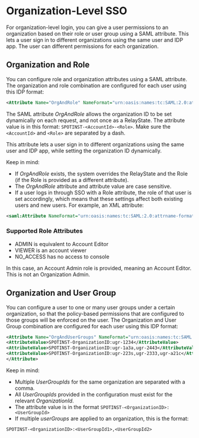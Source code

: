 # Organization-Level SSO

For organization-level login, you can give a user permissions to an organization based on their role or user group using a SAML attribute. This lets a user sign in to different organizations using the same user and IDP app. The user can different permissions for each organization.

## Organization and Role

You can configure role and organization attributes using a SAML attribute. The organization and role combination are configured for each user using this IDP format:

```xml
<Attribute Name="OrgAndRole" NameFormat="urn:oasis:names:tc:SAML:2.0:attrname-format:basic"> <AttributeValue>SPOTINST-OrganizationID-ADMIN</AttributeValue> <AttributeValue>SPOTINST-OrganizationID-VIEWER</AttributeValue> <AttributeValue>SPOTINST-OrganizationID-VIEWER</AttributeValue> </Attribute>
```

The SAML attribute <i>OrgAndRole</i> allows the organization ID to be set dynamically on each request, and not once as a RelayState. The attribute value is in this format: `SPOTINST-<AccountId>-<Role>`. Make sure the `<AccountId>` and `<Role>` are separated by a dash.

This attribute lets a user sign in to different organizations using the same user and IDP app, while setting the organization ID dynamically.

Keep in mind:

- If <i>OrgAndRole</i> exists, the system overrides the RelayState and the Role (if the Role is provided as a different attribute).
- The <i>OrgAndRole</i> attribute and attribute value are case sensitive.
- If a user logs in through SSO with a Role attribute, the role of that user is set accordingly, which means that these settings affect both existing users and new users. For example, an XML attribute:

```xml
<saml:Attribute NameFormat="urn:oasis:names:tc:SAML:2.0:attrname-format:basic" Name="Role"> <saml:AttributeValue xmlns:xsi="http://www.w3.org/2001/XMLSchema-instance" xsi:type="xs:string">ADMIN</saml:AttributeValue> </saml:Attribute>
```

### Supported Role Attributes

- ADMIN is equivalent to Account Editor
- VIEWER is an account viewer
- NO_ACCESS has no access to console

In this case, an Account Admin role is provided, meaning an Account Editor. This is not an Organization Admin.

## Organization and User Group

You can configure a user to one or many user groups under a certain organization, so that the policy-based permissions that are configured to those groups will be enforced on the user. The Organization and User Group combination are configured for each user using this IDP format:

```xml
<Attribute Name="OrgAndUserGroups" NameFormat="urn:oasis:names:tc:SAML:2.0:attrname-format:basic">
<AttributeValue>SPOTINST-OrganizationID:ugr-1234</AttributeValue>
<AttributeValue>SPOTINST-OrganizationID:ugr-1a3a,ugr-2443</AttributeValue>
<AttributeValue>SPOTINST-OrganizationID:ugr-223s,ugr-2333,ugr-a21c</AttributeValue>
</Attribute>
```

Keep in mind:

- Multiple <i>UserGroupIds</i> for the same organization are separated with a comma.
- All <i>UserGroupIds</i> provided in the configuration must exist for the relevant <i>OrganizationId</i>.
- The attribute value is in the format `SPOTINST-<OrganizationID>:<UserGroupId>`
- If multiple <i>userGroups</i> are applied to an organization, this is the format:

```
SPOTINST-<OrganizationID>:<UserGroupId1>,<UserGroupId2>
```
